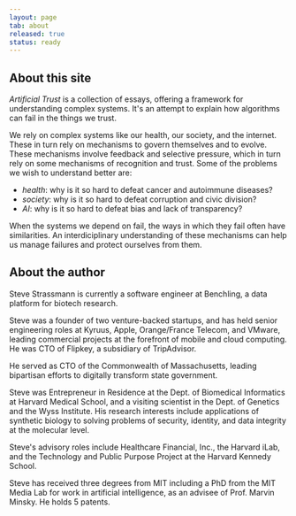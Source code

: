 ```yaml
---
layout: page
tab: about
released: true
status: ready
---
```


## About this site

*Artificial Trust* is a collection of essays, offering
a framework for understanding complex systems. It's an attempt to
explain how algorithms can fail in the things we trust.

We rely on complex systems like our health, our society, and the internet.
These in turn rely on mechanisms to govern themselves and to
evolve. These mechanisms involve feedback and selective pressure,
which in turn rely on some mechanisms of recognition and trust. Some
of the problems we wish to understand better are:

* *health*: why is it so hard to defeat cancer and autoimmune diseases?
* *society*: why is it so hard to defeat corruption and civic division?
* *AI*: why is it so hard to defeat bias and lack of transparency?

When the systems we depend on fail, the ways in which
they fail often have similarities. An interdiciplinary understanding
of these mechanisms can help us manage failures and protect ourselves
from them.

<p class="mb-5"></p>

## About the author

Steve Strassmann is currently a software engineer at Benchling, a data
platform for biotech research.

Steve was a founder of two venture-backed startups, and has held
senior engineering roles at Kyruus, Apple, Orange/France Telecom, and
VMware, leading commercial projects at the forefront of mobile and
cloud computing. He was CTO of Flipkey, a subsidiary of TripAdvisor.

He served as CTO of the Commonwealth of Massachusetts, leading
bipartisan efforts to digitally transform state government.

Steve was Entrepreneur in Residence at the Dept. of Biomedical
Informatics at Harvard Medical School, and a visiting scientist in the
Dept. of Genetics and the Wyss Institute.  His research interests
include applications of synthetic biology to solving problems of
security, identity, and data integrity at the molecular level.

Steve's advisory roles include Healthcare Financial, Inc., the Harvard
iLab, and the Technology and Public Purpose Project at the Harvard
Kennedy School.

Steve has received three degrees from MIT including a PhD from the MIT
Media Lab for work in artificial intelligence, as an advisee of
Prof. Marvin Minsky. He holds 5 patents.
